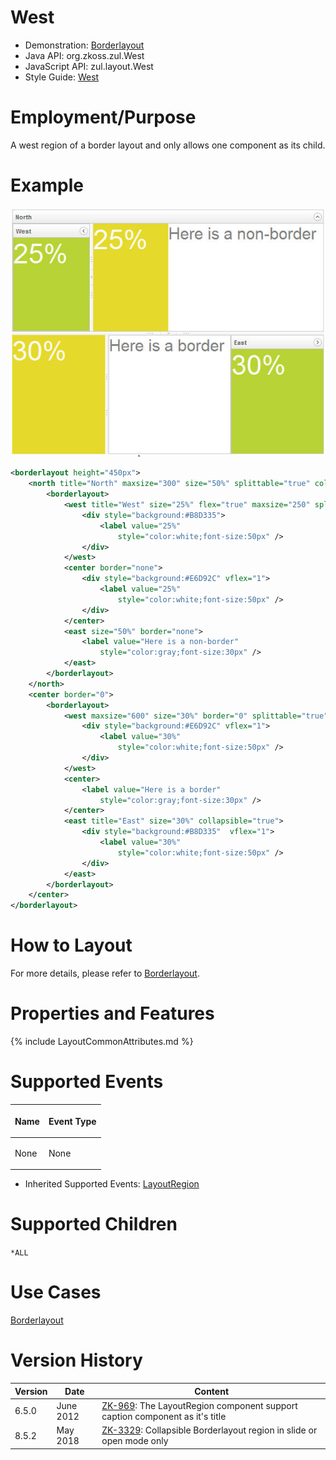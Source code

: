 

# West

- Demonstration:
  [Borderlayout](http://www.zkoss.org/zkdemo/layout/border_layout)
- Java API: <javadoc>org.zkoss.zul.West</javadoc>
- JavaScript API: <javadoc directory="jsdoc">zul.layout.West</javadoc>
- Style Guide:
  [West](ZK_Style_Guide/XUL_Component_Specification/Borderlayout/Default_(West))

# Employment/Purpose

A west region of a border layout and only allows one component as its
child.

# Example

![](images/ZKCompRef_Borderlayout.jpg)

``` xml
<borderlayout height="450px">
    <north title="North" maxsize="300" size="50%" splittable="true" collapsible="true">
        <borderlayout>
            <west title="West" size="25%" flex="true" maxsize="250" splittable="true" collapsible="true">
                <div style="background:#B8D335">
                    <label value="25%"
                        style="color:white;font-size:50px" />
                </div>
            </west>
            <center border="none">
                <div style="background:#E6D92C" vflex="1">
                    <label value="25%"
                        style="color:white;font-size:50px" />
                </div>
            </center>
            <east size="50%" border="none">
                <label value="Here is a non-border"
                    style="color:gray;font-size:30px" />
            </east>
        </borderlayout>
    </north>
    <center border="0">
        <borderlayout>
            <west maxsize="600" size="30%" border="0" splittable="true">
                <div style="background:#E6D92C" vflex="1">
                    <label value="30%"
                        style="color:white;font-size:50px" />
                </div>
            </west>
            <center>
                <label value="Here is a border"
                    style="color:gray;font-size:30px" />
            </center>
            <east title="East" size="30%" collapsible="true">
                <div style="background:#B8D335"  vflex="1">
                    <label value="30%"
                        style="color:white;font-size:50px" />
                </div>
            </east>
        </borderlayout>
    </center>
</borderlayout>
```

# How to Layout

For more details, please refer to
[Borderlayout](ZK_Component_Reference/Layouts/Borderlayout#How_to_Layout).

# Properties and Features

{% include LayoutCommonAttributes.md %}

# Supported Events

<table>
<thead>
<tr class="header">
<th><center>
<p>Name</p>
</center></th>
<th><center>
<p>Event Type</p>
</center></th>
</tr>
</thead>
<tbody>
<tr class="odd">
<td><p>None</p></td>
<td><p>None</p></td>
</tr>
</tbody>
</table>

- Inherited Supported Events: [
  LayoutRegion](ZK_Component_Reference/Base_Components/LayoutRegion#Supported_Events)

# Supported Children

`*ALL`

# Use Cases

[Borderlayout](ZK_Component_Reference/Layouts/Borderlayout#Use_Cases)

# Version History



| Version | Date      | Content                                                                                                              |
|---------|-----------|----------------------------------------------------------------------------------------------------------------------|
| 6.5.0   | June 2012 | [ZK-969](http://tracker.zkoss.org/browse/ZK-969): The LayoutRegion component support caption component as it's title |
| 8.5.2   | May 2018  | [ZK-3329](http://tracker.zkoss.org/browse/ZK-3329): Collapsible Borderlayout region in slide or open mode only       |


